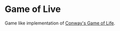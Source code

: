 # Game of Live

Game like implementation of [Conway's Game of Life](https://en.wikipedia.org/wiki/Conway%27s_Game_of_Life).


